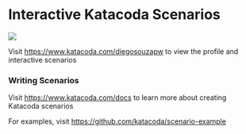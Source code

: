 # Interactive Katacoda Scenarios

[![](http://shields.katacoda.com/katacoda/diegosouzapw/count.svg)](https://www.katacoda.com/diegosouzapw "Get your profile on Katacoda.com")

Visit https://www.katacoda.com/diegosouzapw to view the profile and interactive scenarios

### Writing Scenarios
Visit https://www.katacoda.com/docs to learn more about creating Katacoda scenarios

For examples, visit https://github.com/katacoda/scenario-example
